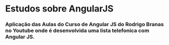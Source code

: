 # Estudos sobre AngularJS
### Aplicação das Aulas do Curso de Angular JS do Rodrigo Branas no Youtube onde é desenvolvida uma lista telefonica com Angular JS.

